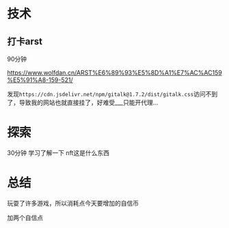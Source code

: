 # 技术
## 打卡arst
90分钟

https://www.wolfdan.cn/ARST%E6%89%93%E5%8D%A1%E7%AC%AC159%E5%91%A8-159-521/

发现`https://cdn.jsdelivr.net/npm/gitalk@1.7.2/dist/gitalk.css`访问不到了，导致我的网站也就直接挂了，好难受___只能开代理...

# 探索
30分钟
学习了解一下 nft这是什么东西

# 总结
玩耍了许多游戏，所以消耗点今天要增加的自信币

加两个自信点
